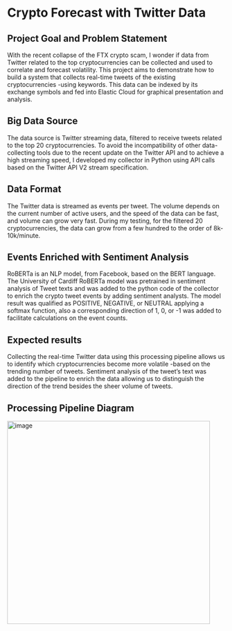 # Crypto Forecast with Twitter Data

## Project Goal and Problem Statement
With the recent collapse of the FTX crypto scam, I wonder if data from Twitter related to the top cryptocurrencies can be collected and used to correlate and forecast volatility.
This project aims to demonstrate how to build a system that collects real-time tweets of the existing cryptocurrencies -using keywords. This data can be indexed by its exchange symbols and fed into Elastic Cloud for graphical presentation and analysis.

## Big Data Source
The data source is Twitter streaming data, filtered to receive tweets related to the top 20 cryptocurrencies. 
To avoid the incompatibility of other data-collecting tools due to the recent update on the Twitter API and to achieve a high streaming speed, I developed my collector in Python using API calls based on the Twitter API V2 stream specification.

## Data Format
The Twitter data is streamed as events per tweet. The volume depends on the current number of active users, and the speed of the data can be fast, and volume can grow very fast. During my testing, for the filtered 20 cryptocurrencies, the data can grow from a few hundred to the order of 8k-10k/minute.

## Events Enriched with Sentiment Analysis
RoBERTa is an NLP model, from Facebook, based on the BERT language.
The University of Cardiff RoBERTa model was pretrained in sentiment analysis of Tweet texts and was added to the python code of the collector to enrich the crypto tweet events by adding sentiment analysts. The model result was qualified as POSITIVE, NEGATIVE, or NEUTRAL applying a softmax function, also a corresponding direction of 1, 0, or -1 was added to facilitate calculations on the event counts.

## Expected results
Collecting the real-time Twitter data using this processing pipeline allows us to identify which cryptocurrencies become more volatile -based on the trending number of tweets.
Sentiment analysis of the tweet’s text was added to the pipeline to enrich the data allowing us to distinguish the direction of the trend besides the sheer volume of tweets.

## Processing Pipeline Diagram
<img width="468" alt="image" src="https://user-images.githubusercontent.com/35944732/206832853-2cc2738d-97fe-41e4-8bfb-f9cc2714af02.png">

